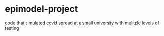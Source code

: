 # epimodel-project
code that simulated covid spread at a small university with mulitple levels of testing 

